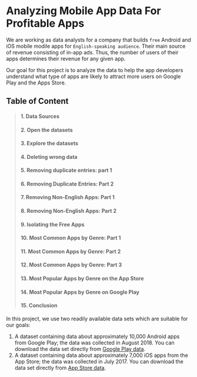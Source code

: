 # Analyzing Mobile App Data For Profitable Apps

We are working as data analysts for a company that builds `free` Android and iOS mobile modile apps for `English-speaking audience`. Their main source of revenue consisting of in-app ads. Thus, the number of users of their apps determines their revenue for any given app.</p>
Our goal for this project is to analyze the data to help the app developers understand what type of apps are likely to attract more users on Google Play and the Apps Store.

## Table of Content

> #### 1. Data Sources
> #### 2. Open the datasets
> #### 3. Explore the datasets
> #### 4. Deleting wrong data
> #### 5. Removing duplicate entries: part 1
> #### 6. Removing Duplicate Entries: Part 2
> #### 7. Removing Non-English Apps: Part 1
> #### 8. Removing Non-English Apps: Part 2
> #### 9. Isolating the Free Apps
> #### 10. Most Common Apps by Genre: Part 1
> #### 11. Most Common Apps by Genre: Part 2
> #### 12. Most Common Apps by Genre: Part 3
> #### 13. Most Popular Apps by Genre on the App Store
> #### 14. Most Popular Apps by Genre on Google Play
> #### 15. Conclusion

In this project, we use two readily available data sets which are suitable for our goals:

1. A dataset containing data about approximately 10,000 Android apps from Google Play; the data was collected in August 2018. You can download the data set directly from [Google Play data](https://dq-content.s3.amazonaws.com/350/googleplaystore.csv).
2. A dataset containing data about approximately 7,000 iOS apps from the App Store; the data was collected in July 2017. You can download the data set directly from [App Store data](https://dq-content.s3.amazonaws.com/350/AppleStore.csv).
